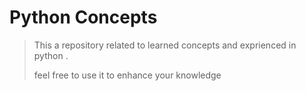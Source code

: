 # Python Concepts
> This a repository related to learned concepts and exprienced in python .
> 
> feel free to use it to enhance your knowledge